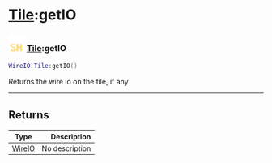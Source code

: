 # [Tile](../tile/README.md):getIO

### <img src="../../.gitbook/assets/shared.png" width="32" height="32" /> [Tile](../tile/README.md):getIO

```lua
WireIO Tile:getIO()
```

Returns the wire io on the tile, if any<br>

-----------------
## Returns

| Type   | Description |
| ------ | ----------: |
| [WireIO](../wireio/README.md) | No description |
